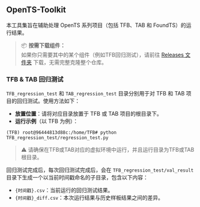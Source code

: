 ## OpenTS-Toolkit

本工具集旨在辅助处理 OpenTS 系列项目（包括 TFB、TAB 和 FoundTS）的运行结果。

> 📦 **按需下载组件：**  
> 如果你只需要其中的某个组件（例如TFB回归测试），请前往 [Releases 文件夹](https://github.com/DevCrafterLZY/OpenTS-Toolkit/releases) 下载，无需完整克隆整个仓库。

### TFB & TAB 回归测试

`TFB_regression_test` 和 `TAB_regression_test` 目录分别用于对 TFB 和 TAB 项目的回归测试。使用方法如下：

- **放置位置**：请将对应目录放置于 TFB 或 TAB 项目的根目录下。
- **运行示例**（以 TFB 为例）：

```shell
(TFB) root@96444813d88c:/home/TFB# python TFB_regression_test/regression_test.py
```
> ⚠️ 请确保在TFB或TAB对应的虚拟环境中运行，并且运行目录为TFB或TAB根目录。

回归测试完成后，每次回归测试完成后，会在 `TFB_regression_test/val_result` 目录下生成一个以当前时间戳命名的子目录，包含以下内容：

- `{时间戳}.csv`：当前运行的回归测试结果。
- `{时间戳}_diff.csv`：本次运行结果与历史样板结果之间的差异。
